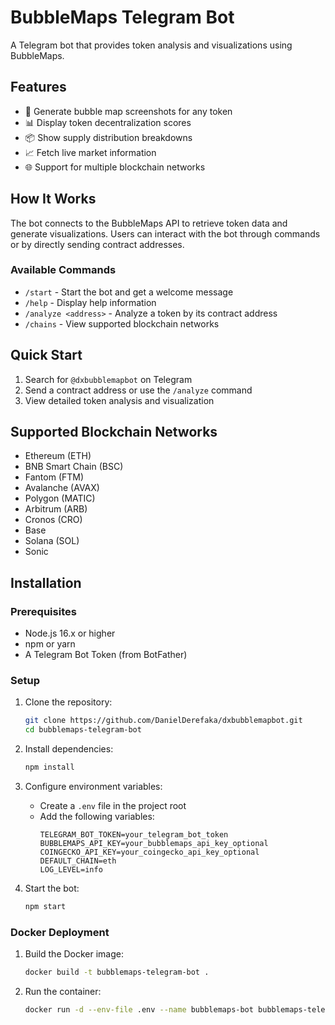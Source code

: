 
# BubbleMaps Telegram Bot

A Telegram bot that provides token analysis and visualizations using BubbleMaps.

## Features

- 📍 Generate bubble map screenshots for any token
- 📊 Display token decentralization scores
- 📦 Show supply distribution breakdowns
- 📈 Fetch live market information
- 🌐 Support for multiple blockchain networks

## How It Works

The bot connects to the BubbleMaps API to retrieve token data and generate visualizations. Users can interact with the bot through commands or by directly sending contract addresses.

### Available Commands

- `/start` - Start the bot and get a welcome message
- `/help` - Display help information
- `/analyze <address>` - Analyze a token by its contract address
- `/chains` - View supported blockchain networks

## Quick Start

1. Search for `@dxbubblemapbot` on Telegram
2. Send a contract address or use the `/analyze` command
3. View detailed token analysis and visualization

## Supported Blockchain Networks

- Ethereum (ETH)
- BNB Smart Chain (BSC)
- Fantom (FTM)
- Avalanche (AVAX)
- Polygon (MATIC)
- Arbitrum (ARB)
- Cronos (CRO)
- Base
- Solana (SOL)
- Sonic

## Installation

### Prerequisites

- Node.js 16.x or higher
- npm or yarn
- A Telegram Bot Token (from BotFather)

### Setup

1. Clone the repository:
   ```bash
   git clone https://github.com/DanielDerefaka/dxbubblemapbot.git
   cd bubblemaps-telegram-bot
   ```

2. Install dependencies:
   ```bash
   npm install
   ```

3. Configure environment variables:
   - Create a `.env` file in the project root
   - Add the following variables:
     ```
     TELEGRAM_BOT_TOKEN=your_telegram_bot_token
     BUBBLEMAPS_API_KEY=your_bubblemaps_api_key_optional
     COINGECKO_API_KEY=your_coingecko_api_key_optional
     DEFAULT_CHAIN=eth
     LOG_LEVEL=info
     ```

4. Start the bot:
   ```bash
   npm start
   ```

### Docker Deployment

1. Build the Docker image:
   ```bash
   docker build -t bubblemaps-telegram-bot .
   ```

2. Run the container:
   ```bash
   docker run -d --env-file .env --name bubblemaps-bot bubblemaps-telegram-bot
   ```